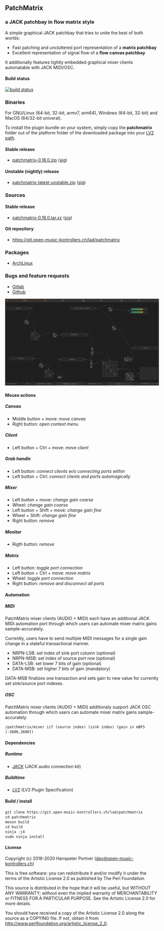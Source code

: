 ## PatchMatrix

### a JACK patchbay in flow matrix style

A simple graphical JACK patchbay that tries to unite the best of both worlds:

* Fast patching and uncluttered port representation of a **matrix patchbay**
* Excellent representation of signal flow of a **flow canvas patchbay**

It additionally features tightly embedded graphical mixer clients automatable
with JACK MIDI/OSC.

#### Build status

[![build status](https://gitlab.com/OpenMusicKontrollers/patchmatrix/badges/master/build.svg)](https://gitlab.com/OpenMusicKontrollers/patchmatrix/commits/master)

### Binaries

For GNU/Linux (64-bit, 32-bit, armv7, arm64), Windows (64-bit, 32-bit) and MacOS
(64/32-bit univeral).

To install the plugin bundle on your system, simply copy the __patchmatrix__
folder out of the platform folder of the downloaded package into your
[LV2 path](http://ladplug.in/pages/filesystem-hierarchy-standard.html).

#### Stable release

* [patchmatrix-0.18.0.zip](https://dl.open-music-kontrollers.ch/patchmatrix/stable/patchmatrix-0.18.0.zip) ([sig](https://dl.open-music-kontrollers.ch/patchmatrix/stable/patchmatrix-0.18.0.zip.sig))

#### Unstable (nightly) release

* [patchmatrix-latest-unstable.zip](https://dl.open-music-kontrollers.ch/patchmatrix/unstable/patchmatrix-latest-unstable.zip) ([sig](https://dl.open-music-kontrollers.ch/patchmatrix/unstable/patchmatrix-latest-unstable.zip.sig))

### Sources

#### Stable release

* [patchmatrix-0.18.0.tar.xz](https://git.open-music-kontrollers.ch/lad/patchmatrix/snapshot/patchmatrix-0.18.0.tar.xz) ([sig](https://git.open-music-kontrollers.ch/lad/patchmatrix/snapshot/patchmatrix-0.18.0.tar.xz.asc))

#### Git repository

* <https://git.open-music-kontrollers.ch/lad/patchmatrix>

### Packages

* [ArchLinux](https://www.archlinux.org/packages/community/x86_64/patchmatrix/)

### Bugs and feature requests

* [Gitlab](https://gitlab.com/OpenMusicKontrollers/patchmatrix)
* [Github](https://github.com/OpenMusicKontrollers/patchmatrix)

![Screenshot](/screenshots/screenshot_1.png)

#### Mouse actions

##### Canvas

* Middle button + move: _move canvas_
* Right button: _open context menu_

##### Client

* Left button + Ctrl + move: _move client_

##### Grab handle

* Left button: _connect clients w/o connecting ports within_
* Left button + Ctrl: _connect clients and ports automagically_

##### Mixer

* Left button + move: _change gain coarse_
* Wheel: _change gain coarse_
* Left button + Shift + move: _change gain fine_
* Wheel + Shift: _change gain fine_
* Right button: _remove_

##### Monitor

* Rigth button: _remove_

##### Matrix

* Left button: _toggle port connection_
* Left button + Ctrl + move: _move matrix_
* Wheel: _toggle port connection_
* Right button: _remove and disconnect all ports_

#### Automation

##### MIDI

PatchMatrix mixer clients (AUDIO + MIDI) each have an additional JACK MIDI
automation port through which users can automate mixer matrix gains sample-accurately.

Currently, users have to send multiple MIDI messages for a single gain change
in a stateful transactional manner.

* NRPN-LSB: set index of sink port column (optional)
* NRPN-MSB: set index of source port row (optional)
* DATA-LSB: set lower 7 bits of gain (optional)
* DATA-MSB: set higher 7 bits of gain (mandatory)

DATA-MSB finalizes one transaction and sets gain to new value for currently
set sink/source port indexes.

##### OSC

PatchMatrix mixer clients (AUDIO + MIDI) additionaly support JACK OSC
automation through which users can automate mixer matrix gains sample-accurately.

    /patchmatrix/mixer iif (source index) (sink index) (gain in mBFS [-3600,3600])

#### Dependencies

##### Runtime

* [JACK](http://jackaudio.org/) (JACK audio connection kit)

##### Buildtime

* [LV2](http://lv2plug.in) (LV2 Plugin Specification)

#### Build / install

	git clone https://git.open-music-kontrollers.ch/lad/patchmatrix
	cd patchmatrix 
	meson build
	cd build
	ninja -j4
	sudo ninja install

#### License

Copyright (c) 2016-2020 Hanspeter Portner (dev@open-music-kontrollers.ch)

This is free software: you can redistribute it and/or modify
it under the terms of the Artistic License 2.0 as published by
The Perl Foundation.

This source is distributed in the hope that it will be useful,
but WITHOUT ANY WARRANTY; without even the implied warranty of
MERCHANTABILITY or FITNESS FOR A PARTICULAR PURPOSE. See the
Artistic License 2.0 for more details.

You should have received a copy of the Artistic License 2.0
along the source as a COPYING file. If not, obtain it from
<http://www.perlfoundation.org/artistic_license_2_0>.

